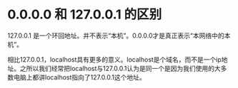 # 0.0.0.0 和 127.0.0.1 的区别
127.0.0.1 是一个环回地址。并不表示“本机”。0.0.0.0才是真正表示“本网络中的本机”。

相比127.0.0.1，localhost具有更多的意义。localhost是个域名，而不是一个ip地址。之所以我们经常把localhost与127.0.0.1认为是同一个是因为我们使用的大多数电脑上都讲localhost指向了127.0.0.1这个地址。